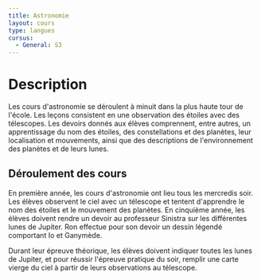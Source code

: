 ```yaml
---
title: Astronomie
layout: cours
type: langues
cursus:
  - General: S3
---
```


# Description

Les cours d'astronomie se déroulent à minuit dans la plus haute tour de l'école. Les leçons consistent en une observation des étoiles avec des télescopes. Les devoirs donnés aux élèves comprennent, entre autres, un apprentissage du nom des étoiles, des constellations et des planètes, leur localisation et mouvements, ainsi que des descriptions de l'environnement des planètes et de leurs lunes.

## Déroulement des cours

En première année, les cours d'astronomie ont lieu tous les mercredis soir. Les élèves observent le ciel avec un télescope et tentent d'apprendre le nom des étoiles et le mouvement des planètes. En cinquième année, les élèves doivent rendre un devoir au professeur Sinistra sur les différentes lunes de Jupiter. Ron effectue pour son devoir un dessin légendé comportant Io et Ganymède.

Durant leur épreuve théorique, les élèves doivent indiquer toutes les lunes de Jupiter, et pour réussir l'épreuve pratique du soir, remplir une carte vierge du ciel à partir de leurs observations au télescope.